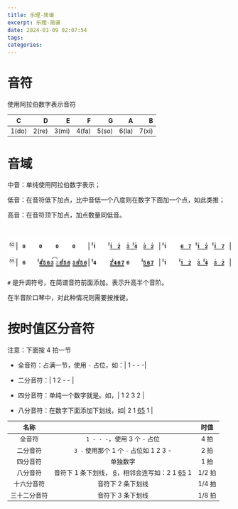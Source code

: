 ```yaml
---
title: 乐理-简谱
excerpt: 乐理-简谱
date: 2024-01-09 02:07:54
tags:
categories:
---
```


# 音符

使用阿拉伯数字表示音符

| C | D | E | F | G | A | B |
|:---:|---:|---:|---:|---:|---:|---:|
| 1(do) | 2(re) | 3(mi) | 4(fa) | 5(so) | 6(la) | 7(xi) |

# 音域

中音：单纯使用阿拉伯数字表示；

低音：在音符低下加点，比中音低一个八度则在数字下面加一个点，如此类推；

高音：在音符顶下加点，加点数量同低音。

# #

![](./乐理-简谱/2024-01-09_02-39.png)

`#` 是升调符号，在简谱音符前面添加。表示升高半个音阶。

在半音阶口琴中，对此种情况则需要按推键。

# 按时值区分音符

注意：下面按 4 拍一节

- 全音符：占满一节，使用 `-` 占位，如：| 1 - - -|

- 二分音符：| 1 2 - - |

- 四分音符：单纯一个数字就是。如，| 1 2 3 2 |

- 八分音符：在数字下面添加下划线，如| 2 1 <u>65</u> 1 |

| 名称 |  | 时值 |
|:--:|:--:|:--:|
| 全音符 | `1 - - -`，使用 3 个 `-` 占位 | 4 拍 |
| 二分音符 | `3 -` 使用那个 1 个 `-` 占位如 1 2 3 - | 2 拍 |
| 四分音符 | 单独数字 | 1 拍 |
| 八分音符 | 音符下 1 条下划线， <u>6</u>，相邻会连写如：2 1 <u>65</u> 1 | 1/2 拍 |
| 十六分音符 | 音符下 2 条下划线 | 1/4 拍 |
| 三十二分音符 | 音符下 3 条下划线 | 1/8 拍 |

